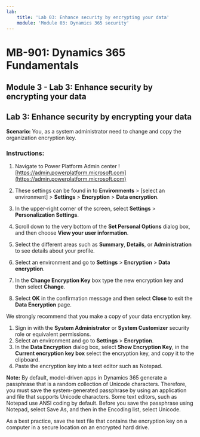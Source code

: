 ```yaml
---
lab:
    title: 'Lab 03: Enhance security by encrypting your data'
    module: 'Module 03: Dynamics 365 security'
---
```


# MB-901: Dynamics 365 Fundamentals
## Module 3 - Lab 3: Enhance security by encrypting your data


## Lab 3: Enhance security by encrypting your data

**Scenario:** You, as a system administrator need to change and copy the organization encryption key.

### Instructions:

1. Navigate to Power Platform Admin center ![https://admin.powerplatform.microsoft.com](https://admin.powerplatform.microsoft.com)  

1. These settings can be found in to **Environments** > [select an environment] > **Settings** > **Encryption** > **Data encryption**.
1. In the upper-right corner of the screen, select **Settings**  > **Personalization Settings**.
1. Scroll down to the very bottom of the **Set Personal Options** dialog box, and then choose **View your user information**.
1. Select the different areas such as **Summary**, **Details**, or **Administration** to see details about your profile.
1. Select an environment and go to **Settings** > **Encryption** > **Data encryption**.
1. In the **Change Encryption Key** box type the new encryption key and then select **Change**.
1. Select **OK** in the confirmation message and then select **Close** to exit the **Data Encryption** page.

We strongly recommend that you make a copy of your data encryption key.

1. Sign in with the **System Administrator** or **System Customizer** security role or equivalent permissions.
1. Select an environment and go to **Settings** > **Encryption**.
1. In the **Data Encryption** dialog box, select **Show Encryption Key**, in the **Current encryption key box** select the encryption key, and copy it to the clipboard.
1. Paste the encryption key into a text editor such as Notepad.

**Note:** By default, model-driven apps in Dynamics 365 generate a passphrase that is a random collection of Unicode characters. Therefore, you must save the system-generated passphrase by using an application and file that supports Unicode characters. Some text editors, such as Notepad use ANSI coding by default. Before you save the passphrase using Notepad, select Save As, and then in the Encoding list, select Unicode.

As a best practice, save the text file that contains the encryption key on a computer in a secure location on an encrypted hard drive.
